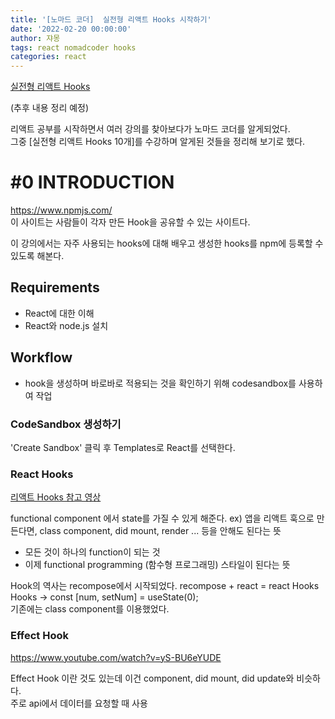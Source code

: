 ```yaml
---
title: '[노마드 코더]  실전형 리액트 Hooks 시작하기'
date: '2022-02-20 00:00:00'
author: 쟈몽
tags: react nomadcoder hooks
categories: react
---
```


[실전형 리액트 Hooks](https://nomadcoders.co/react-hooks-introduction)

(추후 내용 정리 예정)

리액트 공부를 시작하면서 여러 강의를 찾아보다가 노마드 코더를 알게되었다.  
그중 [실전형 리액트 Hooks 10개]를 수강하며 알게된 것들을 정리해 보기로 했다.

# #0 INTRODUCTION

https://www.npmjs.com/  
이 사이트는 사람들이 각자 만든 Hook을 공유할 수 있는 사이트다.

이 강의에서는 자주 사용되는 hooks에 대해 배우고 생성한 hooks를 npm에 등록할 수 있도록 해본다.

## Requirements

- React에 대한 이해
- React와 node.js 설치

## Workflow

- hook을 생성하며 바로바로 적용되는 것을 확인하기 위해 codesandbox를 사용하여 작업

### CodeSandbox 생성하기

'Create Sandbox' 클릭 후 Templates로 React를 선택한다.

### React Hooks

[리액트 Hooks 참고 영상](https://www.youtube.com/watch?v=yS-BU6eYUDE)

functional component 에서 state를 가질 수 있게 해준다.
ex) 앱을 리액트 훅으로 만든다면, class component, did mount, render ... 등을 안해도 된다는 뜻

- 모든 것이 하나의 function이 되는 것
- 이제 functional programming (함수형 프로그래밍) 스타일이 된다는 뜻

Hook의 역사는 recompose에서 시작되었다.
recompose + react = react Hooks  
Hooks -> const [num, setNum] = useState(0);  
기존에는 class component를 이용했었다.

### Effect Hook

https://www.youtube.com/watch?v=yS-BU6eYUDE

Effect Hook 이란 것도 있는데 이건 component, did mount, did update와 비슷하다.  
주로 api에서 데이터를 요청할 때 사용
